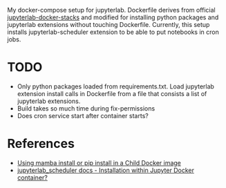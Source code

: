 My docker-compose setup for jupyterlab. Dockerfile derives from official [jupyterlab-docker-stacks](https://github.com/jupyter/docker-stacks/) and modified for installing python packages and jupyterlab extensions without touching Dockerfile. Currently, this setup installs jupyterlab-scheduler extension to be able to put notebooks in cron jobs.

# TODO
 - Only python packages loaded from requirements.txt. Load jupyterlab extension install calls in Dockerfile from a file that consists a list of jupyterlab extensions.
 - Build takes so much time during fix-permissions
 - Does cron service start after container starts?
# References
 - [Using mamba install or pip install in a Child Docker image](https://jupyter-docker-stacks.readthedocs.io/en/latest/using/recipes.html#using-mamba-install-or-pip-install-in-a-child-docker-image)
 - [jupyterlab_scheduler docs - Installation within Jupyter Docker container?](https://github.com/tiburon-security/jupyterlab_scheduler#installation-within-jupyter-docker-container)

